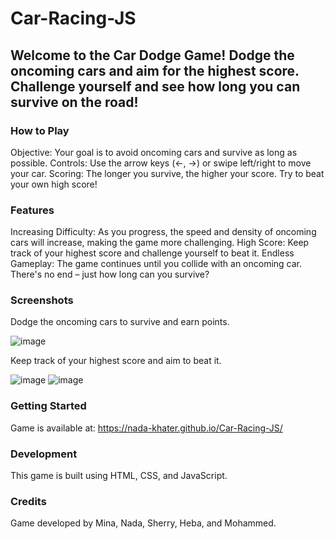 # Car-Racing-JS
## Welcome to the Car Dodge Game! Dodge the oncoming cars and aim for the highest score. Challenge yourself and see how long you can survive on the road!

### How to Play

Objective: Your goal is to avoid oncoming cars and survive as long as possible.
Controls: Use the arrow keys (←, →) or swipe left/right to move your car.
Scoring: The longer you survive, the higher your score. Try to beat your own high score!

### Features

Increasing Difficulty: As you progress, the speed and density of oncoming cars will increase, making the game more challenging.
High Score: Keep track of your highest score and challenge yourself to beat it.
Endless Gameplay: The game continues until you collide with an oncoming car. There's no end – just how long can you survive?
    
### Screenshots

Dodge the oncoming cars to survive and earn points.
    
![image](https://github.com/Nada-Khater/Car-Racing-JS/assets/85364511/0b3c5857-b499-47de-a8ff-57bb328ef68a)
      
Keep track of your highest score and aim to beat it.
    
![image](https://github.com/Nada-Khater/Car-Racing-JS/assets/85364511/18f435d9-97fa-4633-b5c9-4087e85c6982)
![image](https://github.com/Nada-Khater/Car-Racing-JS/assets/85364511/47b94270-d6d3-44d2-b57a-fcbd6dc5768c)
 



### Getting Started

Game is available at:
    https://nada-khater.github.io/Car-Racing-JS/
    
### Development

This game is built using HTML, CSS, and JavaScript.

### Credits

Game developed by Mina, Nada, Sherry, Heba, and Mohammed.
    
